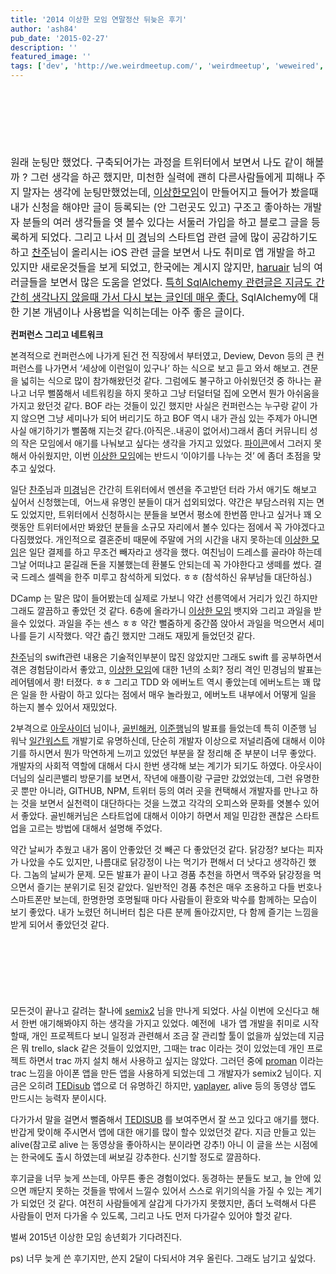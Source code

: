```yaml
---
title: '2014 이상한 모임 연말정산 뒤늦은 후기'
author: 'ash84'
pub_date: '2015-02-27'
description: ''
featured_image: ''
tags: ['dev', 'http://we.weirdmeetup.com/', 'weirdmeetup', 'weweired', 'conference']
---
```


<script async src="//pagead2.googlesyndication.com/pagead/js/adsbygoogle.js"></script>
<!-- 페이지내_긴_배너 -->
<ins class="adsbygoogle"
     style="display:inline-block;width:728px;height:90px"
     data-ad-client="ca-pub-8699046198561974"
     data-ad-slot="5480877276"></ins>
<script>
(adsbygoogle = window.adsbygoogle || []).push({});
</script>


<span style="font-size: 12pt;">원래 눈팅만 했었다. 구축되어가는 과정을 트위터에서 보면서 나도 같이 해볼까 ? 그런 생각을 하곤 했지만, 미천한 실력에 괜히 다른사람들에게 피해나 주지 말자는 생각에 눈팅만했었는데, [이상한모임](http://we.weirdmeetup.com/)이 만들어지고 들어가 봤을때 내가 신청을 해야만 글이 등록되는 (안 그런곳도 있고) 구조고 좋아하는 개발자 분들의 여러 생각들을 엿 볼수 있다는 서둘러 가입을 하고 블로그 글을 등록하게 되었다. 그리고 나서 [미](https://twitter.com/minieetea) [경](https://twitter.com/minieetea)님의 스타트업 관련 글에 많이 공감하기도 하고 [찬주](https://twitter.com/agiletalk)님이 올리시는 iOS 관련 글을 보면서 나도 취미로 앱 개발을 하고 있지만 새로운것들을 보게 되었고, 한국에는 계시지 않지만, [haruair](https://twitter.com/haruair) 님의 여러글들을 보면서 많은 도움을 얻었다. [특히 SqlAlchemy 관련글은 지금도 간간히 생각나지 않을때 가서 다시 보는 글인데 매우 좋다.](http://haruair.com/blog/1682) SqlAlchemy에 대한 기본 개념이나 사용법을 익히는데는 아주 좋은 글이다.  

**컨퍼런스 그리고 네트워크**

본격적으로 컨퍼런스에 나가게 된건 전 직장에서 부터였고, Deview, Devon 등의 큰 컨퍼런스를 나가면서 ‘세상에 이런일이 있구나’ 하는 식으로 보고 듣고 와서 해보고. 견문을 넓히는 식으로 많이 참가해왔던것 같다. 그럼에도 불구하고 아쉬웠던것 중 하나는 끝나고 너무 뻘쭘해서 네트워킹을 하지 못하고 그냥 터덜터덜 집에 오면서 뭔가 아쉬움을 가지고 왔던것 같다. BOF 라는 것들이 있긴 했지만 사실은 컨퍼런스는 누구랑 같이 가지 않으면 그냥 세미나가 되어 버리기도 하고 BOF 역시 내가 관심 있는 주제가 아니면 사실 애기하기가 뻘쭘해 지는것 같다.(아직은..내공이 없어서)그래서 좀더 커뮤니티 성의 작은 모임에서 애기를 나눠보고 싶다는 생각을 가지고 있었다. [파이콘](http://ash84.tistory.com/entry/2014-%EC%A0%9C1%ED%9A%8C-%ED%8C%8C%EC%9D%B4%EC%BD%98-%EC%BD%94%EB%A6%AC%EC%95%84pyconkr%EB%A5%BC-%EB%8B%A4%EB%85%80%EC%99%80%EC%84%9C)에서 그러지 못해서 아쉬웠지만, 이번 [이상한 모임](http://we.weirdmeetup.com/)에는 반드시 ‘이야기를 나누는 것’ 에 좀더 초점을 맞추고 싶었다. 

일단 [찬주](https://twitter.com/agiletalk)님과 [미경](https://twitter.com/minieetea)님은 간간히 트위터에서 멘션을 주고받던 터라 가서 애기도 해보고 싶어서 신청했는데,  어느새 유명인 분들이 대거 섭외되었다. 약간은 부담스러워 지는 면도 있었지만, 트위터에서 신청하시는 분들을 보면서 평소에 한번쯤 만나고 싶거나 꽤 오랫동안 트위터에서만 봐왔던 분들을 소규모 자리에서 볼수 있다는 점에서 꼭 가야겠다고 다짐했었다. 개인적으로 결혼준비 때문에 주말에 거의 시간을 내지 못하는데 [이상한 모임](http://we.weirdmeetup.com/)은 일단 결제를 하고 무조건 빼자라고 생각을 했다. 여친님이 드레스를 골라야 하는데 그날 어떠냐고 묻길래 돈을 지불했는데 환불도 안되는데 꼭 가야한다고 생떼를 썼다. 결국 드레스 셀렉을 한주 미루고 참석하게 되었다. ㅎㅎ (참석하신 유부남들 대단하심.)

DCamp 는 말은 많이 들어봤는데 실제로 가보니 약간 선릉역에서 거리가 있긴 하지만 그래도 깔끔하고 좋았던 것 같다. 6층에 올라가니 [이상한 모임](http://we.weirdmeetup.com/) 뱃지와 그리고 과일을 받을수 있었다. 과일을 주는 센스 ㅎㅎ 약간 뻘줌하게 중간쯤 앉아서 과일을 먹으면서 세미나를 듣기 시작했다. 약간 춥긴 했지만 그래도 재밌게 들었던것 같다. 

[찬주](https://twitter.com/agiletalk)님의 swift관련 내용은 기술적인부분이 많진 않았지만 그래도 swift 를 공부하면서 겪은 경험담이라서 좋았고, [이상한 모임](http://we.weirdmeetup.com/)에 대한 1년의 소회? 정리 격인 민경님의 발표는 레어템에서 쾅! 터졌다. ㅎㅎ 그리고 TDD 와 에버노트 역시 좋았는데 에버노트는 꽤 많은 일을 한 사람이 하고 있다는 점에서 매우 놀라웠고, 에버노트 내부에서 어떻게 일을 하는지 볼수 있어서 재밌었다. 

2부격으로 [아웃사이더](https://twitter.com/Outsideris) 님이나, [골빈해커](https://twitter.com/golbin), [이준행](https://twitter.com/rainygirl_)님의 발표를 들었는데 특히 이준행 님 워낙 [일간워스트](http://www.ilwar.com/) 개발기로 유명하신데, 단순히 개발자 이상으로 저널리즘에 대해서 이야기를 하시면서 뭔가 막연하게 느끼고 있었던 부분을 잘 정리해 준 부분이 너무 좋았다. 개발자의 사회적 역할에 대해서 다시 한번 생각해 보는 계기가 되기도 하였다. 아웃사이더님의 실리콘밸리 방문기를 보면서, 작년에 애플이랑 구글만 갔었었는데, 그런 유명한 곳 뿐만 아니라, GITHUB, NPM, 트위터 등의 여러 곳을 컨택해서 개발자를 만나고 하는 것을 보면서 실천력이 대단하다는 것을 느꼈고 각각의 오피스와 문화를 엿볼수 있어서 좋았다. 골빈해커님은 스타트업에 대해서 이야기 하면서 제일 민감한 괜찮은 스타트업을 고르는 방법에 대해서 설명해 주었다.  

약간 날씨가 추웠고 내가 몸이 안좋았던 것 빼곤 다 좋았던것 같다. 닭강정? 보다는 피자가 나았을 수도 있지만, 나름대로 닭강정이 나는 먹기가 편해서 더 낫다고 생각하긴 했다. 그놈의 날씨가 문제. 모든 발표가 끝이 나고 경품 추천을 하면서 맥주와 닭강정을 먹으면서 즐기는 분위기로 된것 같았다. 일반적인 경품 추천은 매우 조용하고 다들 번호나 스마트폰만 보는데, 한명한명 호명될때 마다 사람들이 환호와 박수를 함께하는 모습이 보기 좋았다. 내가 노렸던 허니버터 칩은 다른 분께 돌아갔지만, 다 함께 즐기는 느낌을 받게 되어서 좋았던것 같다. 

<script async src="//pagead2.googlesyndication.com/pagead/js/adsbygoogle.js"></script>
<!-- 페이지내_긴_배너 -->
<ins class="adsbygoogle"
     style="display:inline-block;width:728px;height:90px"
     data-ad-client="ca-pub-8699046198561974"
     data-ad-slot="5480877276"></ins>
<script>
(adsbygoogle = window.adsbygoogle || []).push({});
</script>


모든것이 끝나고 갈려는 찰나에 [semix2](https://twitter.com/semix2) 님을 만나게 되었다. 사실 이번에 오신다고 해서 한번 애기해봐야지 하는 생각을 가지고 있었다. 예전에  내가 앱 개발을 취미로 시작할때, 개인 프로젝트다 보니 일정과 관련해서 조금 잘 관리할 툴이 없을까 싶었는데 지금은 뭐 trello, slack 같은 것들이 있었지만, 그때는 trac 이라는 것이 있었는데 개인 프로젝트 하면서 trac 까지 설치 해서 사용하고 싶지는 않았다. 그러던 중에 [proman](https://itunes.apple.com/kr/app/proman-project-manager/id396303567?mt=8) 이라는 trac 느낌을 아이폰 앱을 만든 앱을 사용하게 되었는데 그 개발자가 semix2 님이다. 지금은 오히려 [TEDisub](https://itunes.apple.com/kr/app/tedisub-ted-gang-yeon-eul/id412403556?mt=8) 앱으로 더 유명하긴 하지만, [yaplayer](https://itunes.apple.com/kr/app/yaplayer/id503098609?mt=8), alive 등의 동영상 앱도 만드시는 능력자 분이시다. 

다가가서 말을 걸면서 뻘줌해서 [TEDISUB](https://itunes.apple.com/kr/app/tedisub-ted-gang-yeon-eul/id412403556?mt=8) 를 보여주면서 잘 쓰고 있다고 애기를 했다. 반갑게 맞이해 주시면서 앱에 대한 애기를 많이 할수 있었던것 같다. 지금 만들고 있는 alive(참고로 alive 는 동영상을 좋아하시는 분이라면 강추!) 아니 이 글을 쓰는 시점에는 한국에도 출시 하였는데 써보길 강추한다. 신기할 정도로 깔끔하다.

후기글을 너무 늦게 쓰는데, 아무튼 좋은 경험이었다. 동경하는 분들도 보고, 늘 안에 있으면 깨닫지 못하는 것들을 밖에서 느낄수 있어서 스스로 위기의식을 가질 수 있는 계기가 되었던 것 같다. 여전히 사람들에게 살갑게 다가가지 못했지만, 좀더 노력해서 다른 사람들이 먼저 다가올 수 있도록, 그리고 나도 먼저 다가갈수 있어야 할것 같다. 

벌써 2015년 이상한 모임 송년회가 기다려진다. 

ps) 너무 늦게 쓴 후기지만, 쓴지 2달이 다되서야 겨우 올린다. 그래도 남기고 싶었다.

